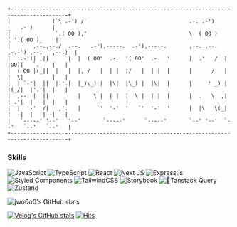 <!--
```ascii
    ,-~~-.___.
   / |  '     \                  jwo0o0 = {
  (  )         0                   interested-in: [ Web Development, UI/UX, Cloud ],      
   \_/-, ,----'                    skills: [ JavaScript, TypeScript, React, Next.js,
      ====           //                      Tailwind CSS, Styled-components, Storybook,
     /  \-'~;    /~~~(O)                    Tanstack query, Zustand, Git, AWS and more! ]
     /  __/~|   /      |         }
  =(  _____| (_________|           
```
-->                                          
```ascii
+----------------------------------------------------------------------------------------+
|             (`\ .-') /`                                .-. .-')          _   .-')      |
|              `.( OO ),'                                \  ( OO )        ( '.( OO )_    |
|       ,--.,--./  .--.   .-'),-----.  .-'),-----.       ,--. ,--.  ,-.-') ,--.   ,--.)  |
|   .-')| ,||      |  |  ( OO'  .-.  '( OO'  .-.  '      |  .'   /  |  |OO)|   `.'   |   |
|  ( OO |(_||  |   |  |, /   |  | |  |/   |  | |  |      |      /,  |  |  \|         |   |
|  | `-'|  ||  |.'.|  |_)\_) |  |\|  |\_) |  |\|  |      |     ' _) |  |(_/|  |'.'|  |   |
|  ,--. |  ||         |    \ |  | |  |  \ |  | |  |      |  .   \  ,|  |_.'|  |   |  |   |
|  |  '-'  /|   ,'.   |     `'  '-'  '   `'  '-'  '      |  |\   \(_|  |   |  |   |  |   |
|   `-----' '--'   '--'       `-----'      `-----'       `--' '--'  `--'   `--'   `--'   |
+----------------------------------------------------------------------------------------+
```
### Skills

![JavaScript](https://img.shields.io/badge/JavaScript-%23323330.svg?style=flat&logo=javascript&logoColor=%23F7DF1E) ![TypeScript](https://img.shields.io/badge/TypeScript-%23007ACC.svg?style=flat&logo=typescript&logoColor=white) ![React](https://img.shields.io/badge/React-%2320232a.svg?style=flat&logo=react&logoColor=%2361DAFB) ![Next JS](https://img.shields.io/badge/Next.js-black?style=flat&logo=next.js&logoColor=white) ![Express.js](https://img.shields.io/badge/Express.js-%23404d59.svg?style=flat&logo=express&logoColor=%2361DAFB) <br/>
![Styled Components](https://img.shields.io/badge/styled--components-DB7093?style=flat&logo=styled-components&logoColor=white) ![TailwindCSS](https://img.shields.io/badge/tailwindcss-%2338B2AC.svg?style=flat&logo=tailwind-css&logoColor=white) ![Storybook](https://img.shields.io/badge/-Storybook-FF4785?style=flat&logo=storybook&logoColor=white) ![Tanstack Query](https://img.shields.io/badge/-Tanstack%20Query-FF4154?style=flat&logo=react%20query&logoColor=white) ![Zustand](https://img.shields.io/badge/Zustand-black?style=flat) <br/>



![jwo0o0's GitHub stats](https://github-readme-stats.vercel.app/api?username=jwo0o0&show_icons=true&theme=graywhite) 


[![Velog's GitHub stats](https://velog-readme-stats.vercel.app/api/list?name=jwo0o0)](https://velog.io/@jwo0o0) [![Hits](https://hits.seeyoufarm.com/api/count/incr/badge.svg?url=https%3A%2F%2Fgithub.com%2Fjwo0o0%2Fhit-counter&count_bg=%23BFC1FF&title_bg=%23FFFFFF&icon=&icon_color=%23E7E7E7&title=%F0%9F%AB%A7&edge_flat=false)](https://hits.seeyoufarm.com)
